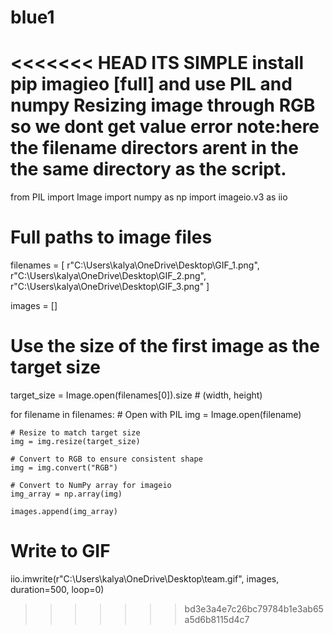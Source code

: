 # blue1
<<<<<<< HEAD
ITS SIMPLE install pip imagieo [full]
and use PIL and numpy
Resizing image through RGB so we dont get value error 
note:here the filename directors arent in the the same directory as the script.
=======
from PIL import Image
import numpy as np
import imageio.v3 as iio

# Full paths to image files
filenames = [
    r"C:\Users\kalya\OneDrive\Desktop\GIF_1.png",
    r"C:\Users\kalya\OneDrive\Desktop\GIF_2.png",
     r"C:\Users\kalya\OneDrive\Desktop\GIF_3.png"
]

images = []

# Use the size of the first image as the target size
target_size = Image.open(filenames[0]).size  # (width, height)

for filename in filenames:
    # Open with PIL
    img = Image.open(filename)

    # Resize to match target size
    img = img.resize(target_size)

    # Convert to RGB to ensure consistent shape
    img = img.convert("RGB")

    # Convert to NumPy array for imageio
    img_array = np.array(img)

    images.append(img_array)

# Write to GIF
iio.imwrite(r"C:\Users\kalya\OneDrive\Desktop\team.gif", images, duration=500, loop=0)

>>>>>>> bd3e3a4e7c26bc79784b1e3ab65a5d6b8115d4c7